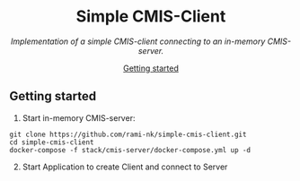 <div align="center">

# Simple CMIS-Client

*Implementation of a simple CMIS-client connecting to an in-memory CMIS-server.*

[Getting started](#getting-started)

</div>

## Getting started

1. Start in-memory CMIS-server:
```shell
git clone https://github.com/rami-nk/simple-cmis-client.git
cd simple-cmis-client
docker-compose -f stack/cmis-server/docker-compose.yml up -d
```

2. Start Application to create Client and connect to Server

